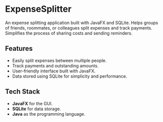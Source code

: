 # ExpenseSplitter

An expense splitting application built with JavaFX and SQLite. Helps groups of friends, roommates, or colleagues split expenses and track payments. Simplifies the process of sharing costs and sending reminders.

## Features
- Easily split expenses between multiple people.
- Track payments and outstanding amounts.
- User-friendly interface built with JavaFX.
- Data stored using SQLite for simplicity and performance.

## Tech Stack
- **JavaFX** for the GUI.
- **SQLite** for data storage.
- **Java** as the programming language.

